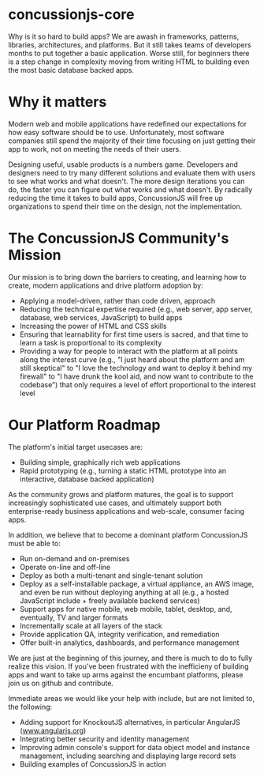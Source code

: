 concussionjs-core
=================

Why is it so hard to build apps?
We are awash in frameworks, patterns, libraries, architectures, and platforms. But it still takes teams of developers months to put together a basic application. Worse still, for beginners there is a step change in complexity moving from writing HTML to building even the most basic database backed apps.

Why it matters
==============
Modern web and mobile applications have redefined our expectations for how easy software should be to use. Unfortunately, most software companies still spend the majority of their time focusing on just getting their app to work, not on meeting the needs of their users.

Designing useful, usable products is a numbers game. Developers and designers need to try many different solutions and evaluate them with users to see what works and what doesn't. The more design iterations you can do, the faster you can figure out what works and what doesn't. By radically reducing the time it takes to build apps, ConcussionJS will free up organizations to spend their time on the design, not the implementation.

The ConcussionJS Community's Mission
=====================================

Our mission is to bring down the barriers to creating, and learning how to create, modern applications and drive platform adoption by:

+ Applying a model-driven, rather than code driven, approach
+ Reducing the technical expertise required (e.g., web server, app server, database, web services, JavaScript) to build apps
+ Increasing the power of HTML and CSS skills
+ Ensuring that learnability for first time users is sacred, and that time to learn a task is proportional to its complexity
+ Providing a way for people to interact with the platform at all points along the interest curve (e.g., "I just heard about the platform and am still skeptical" to "I love the technology and want to deploy it behind my firewall" to "I have drunk the kool aid, and now want to contribute to the codebase") that only requires a level of effort proportional to the interest level

Our Platform Roadmap
====================
The platform's initial target usecases are: 
+ Building simple, graphically rich web applications
+ Rapid prototyping (e.g., turning a static HTML prototype into an interactive, database backed application)

As the community grows and platform matures, the goal is to support increasingly sophisticated use cases, and ultimately support both enterprise-ready business applications and web-scale, consumer facing apps.

In addition, we believe that to become a dominant platform ConcussionJS must be able to:
+ Run on-demand and on-premises
+ Operate on-line and off-line
+ Deploy as both a multi-tenant and single-tenant solution
+ Deploy as a self-installable package, a virtual appliance, an AWS image, and even be run without deploying anything at all (e.g., a hosted JavaScript include + freely available backend services)
+ Support apps for native mobile, web mobile, tablet, desktop, and, eventually, TV and larger formats
+ Incrementally scale at all layers of the stack
+ Provide application QA, integrity verification, and remediation
+ Offer built-in analytics, dashboards, and performance management

We are just at the beginning of this journey, and there is much to do to fully realize this vision. If you've been frustrated with the inefficieny of building apps and want to take up arms against the encumbant platforms, please join us on github and contribute. 

Immediate areas we would like your help with include, but are not limited to, the following:

+ Adding support for KnockoutJS alternatives, in particular AngularJS (www.angularjs.org)
+ Integrating better security and identity management
+ Improving admin console's support for data object model and instance management, including searching and displaying large record sets
+ Building examples of ConcussionJS in action